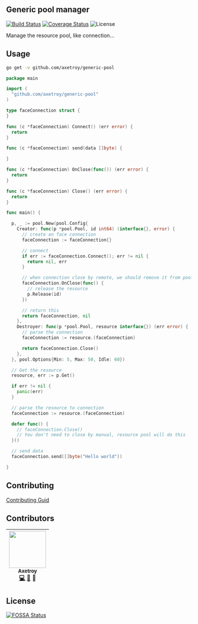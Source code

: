 ## Generic pool manager

[![Build Status](https://travis-ci.org/axetroy/generic-pool.svg?branch=master)](https://travis-ci.org/axetroy/generic-pool)
[![Coverage Status](https://coveralls.io/repos/github/axetroy/generic-pool/badge.svg?branch=master)](https://coveralls.io/github/axetroy/generic-pool?branch=master)
![License](https://img.shields.io/badge/license-Apache-green.svg)

Manage the resource pool, like connection...

## Usage

```bash
go get -v github.com/axetroy/generic-pool
```

```go
package main

import (
  "github.com/axetroy/generic-pool"
)

type faceConnection struct {
}

func (c *faceConnection) Connect() (err error) {
  return
}

func (c *faceConnection) send(data []byte) {

}

func (c *faceConnection) OnClose(func()) (err error) {
  return
}

func (c *faceConnection) Close() (err error) {
  return
}

func main() {

  p, _ := pool.New(pool.Config{
    Creator: func(p *pool.Pool, id int64) (interface{}, error) {
      // create an face connection
      faceConnection := faceConnection{}

      // connect
      if err := faceConnection.Connect(); err != nil {
        return nil, err
      }

      // when connection close by remote, we should remove it from pool
      faceConnection.OnClose(func() {
        // release the resource
        p.Release(id)
      })

      // return this
      return faceConnection, nil
    },
    Destroyer: func(p *pool.Pool, resource interface{}) (err error) {
      // parse the connection
      faceConnection := resource.(faceConnection)

      return faceConnection.Close()
    },
  }, pool.Options{Min: 5, Max: 50, Idle: 60})

  // Get the resource
  resource, err := p.Get()

  if err != nil {
    panic(err)
  }

  // parse the resource to connection
  faceConnection := resource.(faceConnection)

  defer func() {
    // faceConnection.Close()
    // You don't need to close by manual, resource pool will do this
  }()

  // send data
  faceConnection.send([]byte("Hello world"))

}
```

## Contributing

[Contributing Guid](https://github.com/axetroy/generic-pool/blob/master/CONTRIBUTING.md)

## Contributors

<!-- ALL-CONTRIBUTORS-LIST:START - Do not remove or modify this section -->
| [<img src="https://avatars1.githubusercontent.com/u/9758711?v=3" width="100px;"/><br /><sub>Axetroy</sub>](http://axetroy.github.io)<br />[💻](https://github.com/axetroy/generic-pool/commits?author=axetroy) [🐛](https://github.com/axetroy/generic-pool/issues?q=author%3Aaxetroy) 🎨 |
| :---: |
<!-- ALL-CONTRIBUTORS-LIST:END -->

## License

[![FOSSA Status](https://app.fossa.io/api/projects/git%2Bgithub.com%2Faxetroy%2Fgeneric-pool.svg?type=large)](https://app.fossa.io/projects/git%2Bgithub.com%2Faxetroy%2Fgeneric-pool?ref=badge_large)